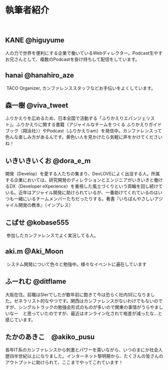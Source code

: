 # 執筆者紹介
​
## KANE  @higuyume
​
人の力で世界を便利にする企業で働いているWebディレクター。Podcast生やすお兄さんとして、複数のPodcastを掛け持ちして配信をしています。
​
## hanai @hanahiro_aze
​
TACO Organizer, カンファレンススタッフなどお手伝いをよくしています。
​
## 森一樹 @viva_tweet
​
ふりかえりを広めるため、日本全国で活動する「ふりかえりエバンジェリスト」。ふりかえりに関する書籍（アジャイルなチームをつくる ふりかえりガイドブック（翔泳社））やPodcast（ふりかえりam）を発信中。カンファレンスって色んな楽しみ方があるんです。黄色い人を見かけたら気軽に声をかけてくださいね！
​
## いきいきいくお @dora_e_m
​
開発（Develop）を愛する人たちの集まり、DevLOVEによく出没する人。所属する企業においては、研究開発のディレクションとエンジニアがいきいきと働けるDX（Developer eXperience）を重視した風土づくりという両輪を回し続けている。近年はアジャイル開発に助けられているが、一番助けてくれているのはいつも一緒にいるチームメンバーたちだったりする。著書『いちばんやさしいアジャイル開発の教本』（インプレス）
​
## こばせ @kobase555
​
参加したカンファレンスでよく実況してる人。
​
## aki.m @Aki_Moon
​
システム開発について色々と勉強中。様々なイベントに遍在しています
​
## ふーれむ @ditflame
​
大阪在住。前職はSIerでしたが数年前に飽きて今は恐らく社内SEになりました。ゼネラリスト的なやつです。関西はカンファレンスがないわけでもないのですが、シングルトラックの勉強会形式のものが多いので関東の事情がうらやましいなー　と思っていたのですが、最近はオンライン化されて格差が減ったな…と感じています。
​
## たかのあきこ　@akiko_pusu
長年IT系のカンファレンスから刺激とパワーを貰いながら、いつのまにか社会人歴四半世紀以上になりました。インターネット黎明期から、たくさんの皆さんのアウトプットに助けられて、ここまでやってこれています！

